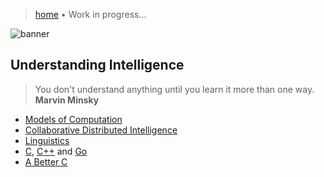 > [home](/)
> &bull; Work in progress...

![banner](/computing/photos/banner.png)

## Understanding Intelligence

> You don't understand anything until you learn it more than one way.  
> **Marvin Minsky**

* [Models of Computation](/models)
* [Collaborative Distributed Intelligence](/cdi)
* [Linguistics](/linguistics)
* [C](/c), [C++](/cpp) and [Go](/go)
* [A Better C](/abc)
